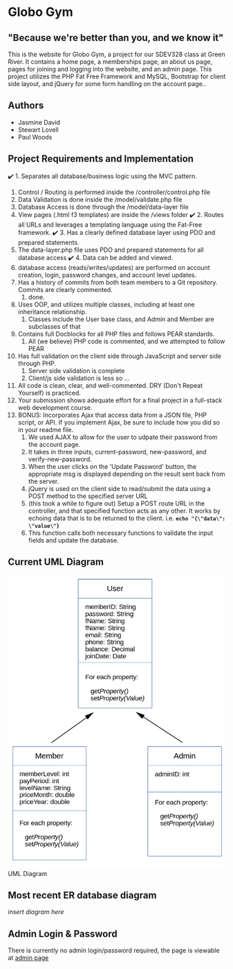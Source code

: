 # Globo Gym
## "Because we're better than you, and we know it"

This is the website for Globo Gym, a project for our SDEV328 class at Green River.  It contains a home page, a 
memberships page, an about us page, pages for joining and logging into the website, and an admin page.  This project utilizes 
the PHP Fat Free Framework and MySQL, Bootstrap for client side layout, and jQuery for some form handling on the account page..

## Authors

- Jasmine David
- Stewart Lovell
- Paul Woods

## Project Requirements and Implementation

:heavy_check_mark: 1. Separates all database/business logic using the MVC pattern.
   1. Control / Routing is performed inside the /controller/control.php file
   2. Data Validation is done inside the /model/validate.php file
   3. Database Access is done through the /model/data-layer file
   4. View pages (.html f3 templates) are inside the /views folder
:heavy_check_mark: 2. Routes all URLs and leverages a templating language using the Fat-Free framework.
:heavy_check_mark: 3. Has a clearly defined database layer using PDO and prepared statements.
  1. The data-layer.php file uses PDO and prepared statements for all database access
:heavy_check_mark: 4. Data can be added and viewed.
   1. database access (reads/writes/updates) are performed on account creation, login, password 
changes, and account level updates.
5. Has a history of commits from both team members to a Git repository. Commits are clearly commented.
   1. done.
6. Uses OOP, and utilizes multiple classes, including at least one inheritance relationship.
   1. Classes include the User base class, and Admin and Member are subclasses of that
7. Contains full Docblocks for all PHP files and follows PEAR standards.
   1. All (we believe) PHP code is commented, and we attempted to follow PEAR
8. Has full validation on the client side through JavaScript and server side through PHP.
   1. Server side validation is complete
   2. Client/js side validation is less so ... 
9. All code is clean, clear, and well-commented. DRY (Don't Repeat Yourself) is practiced.
10. Your submission shows adequate effort for a final project in a full-stack web development course.
11. BONUS:  Incorporates Ajax that access data from a JSON file, PHP 
script, or API. If you implement Ajax, be sure to include how you did 
so in your readme file.
    1. We used AJAX to allow for the user to udpate their password from the account page. 
    2. It takes in three inputs, current-password, new-password, and verify-new-password.  
    3. When the user clicks on the 'Update Password' button, the 
appropriate msg is displayed depending on the result sent back from the server.
    4. jQuery is used on the client side to read/submit the data using 
a POST method to the specified server URL
    5. (this took a while to figure out) Setup a POST route URL in the 
controller, and that specified function acts as any other.  It works by 
echoing data that is to be returned to the client. i.e. **`echo "{\"data\": \"value\"}`**
    6. This function calls both necessary functions to validate
the input fields and update the database.

## 

## Current UML Diagram

<img src="class-diagram-2.png" alt="uml diagram">
UML Diagram

## Most recent ER database diagram

*insert diagram here*

## Admin Login & Password

There is currently no admin login/password required, the 
page is viewable at <a href="https://paulwoods.greenriverdev.com/328/globo_gym/admin_dashboard"
  target="_blank">admin page</a>
